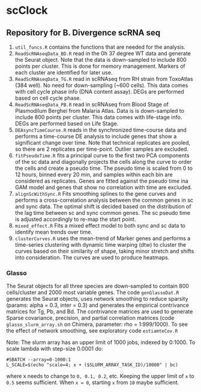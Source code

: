 # scClock
## Repository for B. Divergence scRNA seq

1. `util_funcs.R` contains the functions that are needed for the analysis.
1. `ReadScRNAseqData_BD.R`  read in the 0h 37 degree WT data and generate the Seurat object. Note that the data is down-sampled to include 800 points per cluster. This is done for memory management. Markers of each cluster are identified for later use.
1. `ReadScRNAseqData_TG.R`  read in scRNAseq from RH strain from ToxoAtlas (384 well). No need for down-sampling (~600 cells). This data comes with cell cycle phase info (DNA content assay). DEGs are performed based on cell cycle phase.
1. `ReadScRNAseqData_PB.R`  read in scRNAseq from Blood Stage of Plasmodilum Berghei from Malaria Atlas. Data is is down-sampled to include 800 points per cluster. This data comes with life-stage info. DEGs are performed based on Life Stage.
1. `DEAsyncTimeCourse.R` reads in the synchronized time-course data and performs a time-course DE analysis to include genes that show a significant change over time. Note that technical replicates are pooled, so there are 2 replicates per time-point. Outlier samples are excluded.
1. `fitPseudoTime.R` fits a principal curve to the first two PCA components of the sc data and diagonally projects the cells along the curve to order the cells and create a pseudo time. The pseudo time is scaled from 0 to 12 hours, binned every 20 min, and samples within each bin are considered as replicates. Genes are fitted against the pseudo time ina GAM model and genes that show no correlation with time are excluded.
1. `alignScWithSync.R` Fits smoothing splines to the gene curves and performs a cross-correlation analysis between the common genes in sc and sync data. The optimal shift is decided based on the distribution of the lag time between sc and sync common genes. The sc pseudo time is adjusted accordingly to re-map the start point.
1. `mixed_effect.R` Fits a mixed effect model to both sync and sc data to identify mean trends over time.
1. `clusterCurves.R` uses the mean-trend of Marker genes and performs a time-series clustering with dynamic time warping (dtw) to cluster the curves based on their similarity of shape, taking minor stretch and shifts into consideration. The curves are used to produce heatmaps.

### Glasso
The Seurat objects for all three species are down-sampled to contain 800 cells/cluster and 2000 most variable genes. The code `genGlassoDat.R` generates the Seurat objects, uses network smoothing to reduce sparsity (params: alpha = 0.3, inter = 0.3) and generates the empirical contrivance matrices for Tg, Pb, and Bd. The contrivance matrices are used to generate Sparse covariance, precision, and partial correlation matrices (code `glasso_slurm_array.sh` on Chimera, parameter: rho = 1:999/1000). To see the effect of network smoothing, see exploratory code `estiamteCov.R`

Note: The slurm array has an upper limit of 1000 jobs, indexed by 0:1000. To scale lambda with step-size 0.0001 do:

```
#SBATCH --array=0-1000:1 
L_SCALE=$(echo "scale=4; x + ($SLURM_ARRAY_TASK_ID)/10000" | bc)
```
where x needs to change to `0, 0.1, 0.2`, etc. Keeping the upper limit of `x` to `0.5` seems sufficient. When `x = 0`, starting `x` from `10` maybe sufficient.
